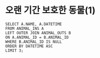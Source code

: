 # 오랜 기간 보호한 동물(1)

```mysql
SELECT A.NAME, A.DATETIME
FROM ANIMAL_INS A
LEFT OUTER JOIN ANIMAL_OUTS B
ON A.ANIMAL_ID = B.ANIMAL_ID
WHERE B.ANIMAL_ID IS NULL
ORDER BY DATETIME ASC
LIMIT 3;
```

